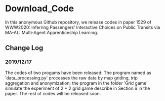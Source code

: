# Download_Code
In this anonymous Github repository, we release codes in paper 1529 of WWW2020: Inferring Passengers’ Interactive Choices on Public Transits via MA-AL: Multi-Agent Apprenticeship Learning.

## Change Log

### 2019/12/17
The codes of two progams have been released: The program named as 'data_processing.py' processes the raw data by map griding, trip aggregation and anonymization; the program in the folder 'Grid game' simulate the experiment of 2 * 2 grid game describe in Section 6 in the paper. The rest of codes will be released soon.
